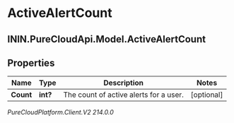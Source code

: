 # ActiveAlertCount

## ININ.PureCloudApi.Model.ActiveAlertCount

## Properties

|Name | Type | Description | Notes|
|------------ | ------------- | ------------- | -------------|
| **Count** | **int?** | The count of active alerts for a user. | [optional] |



_PureCloudPlatform.Client.V2 214.0.0_
